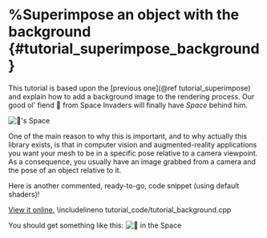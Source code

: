 # %Superimpose an object with the background {#tutorial_superimpose_background}

This tutorial is based upon the [previous one](@ref tutorial_superimpose) and
explain how to add a background image to the rendering process.
Our good ol' fiend 👾 from Space Invaders will finally have _Space_ behind
him.

![👾's Space](space.png)

One of the main reason to why this is important, and to why actually this
library exists, is that in computer vision and augmented-reality applications
you want your mesh to be in a specific pose relative to a camera viewpoint.
As a consequence, you usually have an image grabbed from a camera and the pose
of an object relative to it.

Here is another commented, ready-to-go, code snippet (using default shaders)!<br>

[View it online.](https://github.com/robotology/superimpose-mesh-lib/blob/master/doc/tutorial_code/tutorial_background.cpp "tutorial_background.cpp")
\includelineno tutorial_code/tutorial_background.cpp

You should get something like this:
![👾 in the Space](alien_space.jpg)
